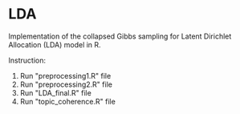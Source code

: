 # LDA
Implementation of the collapsed Gibbs sampling for Latent Dirichlet Allocation (LDA) model in R.

Instruction:
1.  Run "preprocessing1.R" file
2.  Run "preprocessing2.R" file
3.  Run "LDA_final.R" file
4.  Run "topic_coherence.R" file
